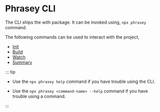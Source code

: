 # Phrasey CLI

The CLI ships the with package. It can be invoked using, `npx phrasey` command.

The following commands can be used to interact with the project,

-   [Init](./init.md)
-   [Build](./init.md)
-   [Watch](./watch.md)
-   [Summary](./init.md)

::: tip

-   Use the `npx phrasey help` command if you have trouble using the CLI.

-   Use the `npx phrasey <command-name> --help` command if you have trouble using a command.

:::
